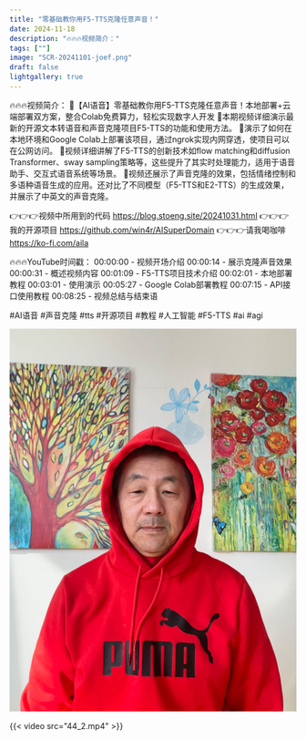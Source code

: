 ```yaml
---
title: "零基础教你用F5-TTS克隆任意声音！"
date: 2024-11-18
description: "🔥🔥🔥视频简介："
tags: [""]
image: "SCR-20241101-joef.png"
draft: false
lightgallery: true
---
```


🔥🔥🔥视频简介：
🚀【AI语音】零基础教你用F5-TTS克隆任意声音！本地部署+云端部署双方案，整合Colab免费算力，轻松实现数字人开发
🚀本期视频详细演示最新的开源文本转语音和声音克隆项目F5-TTS的功能和使用方法。
🚀演示了如何在本地环境和Google Colab上部署该项目，通过ngrok实现内网穿透，使项目可以在公网访问。
🚀视频详细讲解了F5-TTS的创新技术如flow matching和diffusion Transformer、sway sampling策略等，这些提升了其实时处理能力，适用于语音助手、交互式语音系统等场景。
🚀视频还展示了声音克隆的效果，包括情绪控制和多语种语音生成的应用。还对比了不同模型（F5-TTS和E2-TTS）的生成效果，并展示了中英文的声音克隆。

👉👉👉视频中所用到的代码 https://blog.stoeng.site/20241031.html
👉👉👉我的开源项目 https://github.com/win4r/AISuperDomain
👉👉👉请我喝咖啡 https://ko-fi.com/aila

🔥🔥🔥YouTube时间戳：
00:00:00 - 视频开场介绍
00:00:14 - 展示克隆声音效果
00:00:31 - 概述视频内容
00:01:09 - F5-TTS项目技术介绍
00:02:01 - 本地部署教程
00:03:01 - 使用演示
00:05:27 - Google Colab部署教程
00:07:15 - API接口使用教程
00:08:25 - 视频总结与结束语

#AI语音 #声音克隆 #tts  #开源项目 #教程 #人工智能 #F5-TTS #ai #agi

![No2 post generator blog test](SCR-20241101-joef.png)

{{< video src="44_2.mp4" >}}

